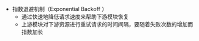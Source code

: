 - 指数退避机制（Exponential Backoff ）
    - 通过快速地降低请求速度来帮助下游模块恢复
    - 上游模块对下游资源进行重试请求的时间间隔，要随着失败次数的增加而指数加长
      






        

    
                      
